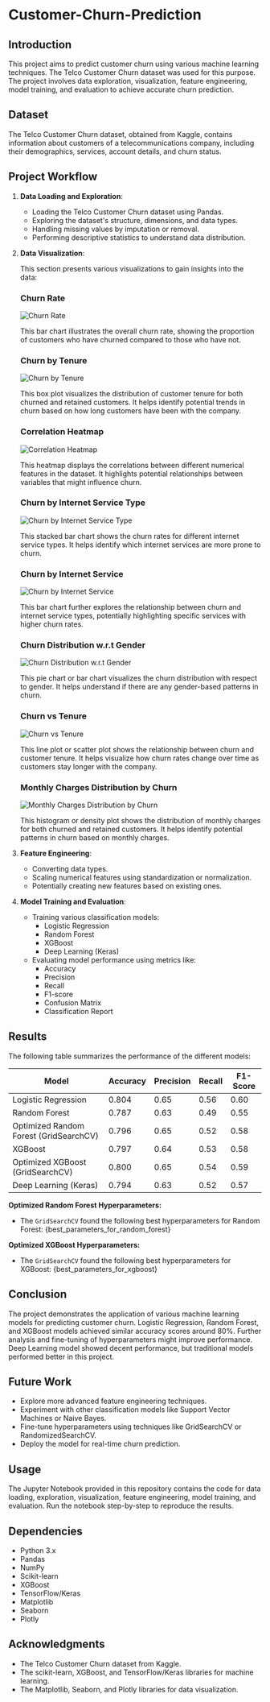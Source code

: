# Customer-Churn-Prediction

## Introduction

This project aims to predict customer churn using various machine learning techniques. The Telco Customer Churn dataset was used for this purpose. The project involves data exploration, visualization, feature engineering, model training, and evaluation to achieve accurate churn prediction.

## Dataset

The Telco Customer Churn dataset, obtained from Kaggle, contains information about customers of a telecommunications company, including their demographics, services, account details, and churn status.

## Project Workflow

1. **Data Loading and Exploration**:
   - Loading the Telco Customer Churn dataset using Pandas.
   - Exploring the dataset's structure, dimensions, and data types.
   - Handling missing values by imputation or removal.
   - Performing descriptive statistics to understand data distribution.

2. **Data Visualization**:

    This section presents various visualizations to gain insights into the data:

    ### Churn Rate

    ![Churn Rate](images/churn-rate.png)

    This bar chart illustrates the overall churn rate, showing the proportion of customers who have churned compared to those who have not.

    ### Churn by Tenure

    ![Churn by Tenure](images/box-plot-churn-by-tenure.png)

    This box plot visualizes the distribution of customer tenure for both churned and retained customers. It helps identify potential trends in churn based on how long customers have 
    been with the company.

    ### Correlation Heatmap

    ![Correlation Heatmap](images/correlation-heatmap.png)

    This heatmap displays the correlations between different numerical features in the dataset. It highlights potential relationships between variables that might influence churn.

    ### Churn by Internet Service Type

    ![Churn by Internet Service Type](images/churn-by-internet-service-type.png)

    This stacked bar chart shows the churn rates for different internet service types. It helps identify which internet services are more prone to churn.

    ### Churn by Internet Service

    ![Churn by Internet Service](images/churn-by-internet-service.png)

    This bar chart further explores the relationship between churn and internet service types, potentially highlighting specific services with higher churn rates.

    ### Churn Distribution w.r.t Gender

    ![Churn Distribution w.r.t Gender](images/churn-distribution-wrt-gender.png)

    This pie chart or bar chart visualizes the churn distribution with respect to gender. It helps understand if there are any gender-based patterns in churn.

    ### Churn vs Tenure

    ![Churn vs Tenure](images/churn-vs-tenure.png)

    This line plot or scatter plot shows the relationship between churn and customer tenure. It helps visualize how churn rates change over time as customers stay longer with the 
    company.


    ### Monthly Charges Distribution by Churn

    ![Monthly Charges Distribution by Churn](images/monthly_charges_distribution_by_churn.png)

    This histogram or density plot shows the distribution of monthly charges for both churned and retained customers. It helps identify potential patterns in churn based on monthly 
    charges.

3. **Feature Engineering**:
   - Converting data types.
   - Scaling numerical features using standardization or normalization.
   - Potentially creating new features based on existing ones.

4. **Model Training and Evaluation**:
   - Training various classification models:
     - Logistic Regression
     - Random Forest
     - XGBoost
     - Deep Learning (Keras)
   - Evaluating model performance using metrics like:
     - Accuracy
     - Precision
     - Recall
     - F1-score
     - Confusion Matrix
     - Classification Report

## Results

The following table summarizes the performance of the different models:

| Model | Accuracy | Precision | Recall | F1-Score |
|---|---|---|---|---|
| Logistic Regression | 0.804 | 0.65 | 0.56 | 0.60 |
| Random Forest | 0.787 | 0.63 | 0.49 | 0.55 |
| Optimized Random Forest (GridSearchCV) | 0.796 | 0.65 | 0.52 | 0.58 |
| XGBoost | 0.797 | 0.64 | 0.53 | 0.58 |
| Optimized XGBoost (GridSearchCV) | 0.800 | 0.65 | 0.54 | 0.59 |
| Deep Learning (Keras) | 0.794 | 0.63 | 0.52 | 0.57 |

**Optimized Random Forest Hyperparameters:**
- The `GridSearchCV` found the following best hyperparameters for Random Forest: {best_parameters_for_random_forest}

**Optimized XGBoost Hyperparameters:**
- The `GridSearchCV` found the following best hyperparameters for XGBoost: {best_parameters_for_xgboost}

## Conclusion

The project demonstrates the application of various machine learning models for predicting customer churn. Logistic Regression, Random Forest, and XGBoost models achieved similar accuracy scores around 80%. Further analysis and fine-tuning of hyperparameters might improve performance. Deep Learning model showed decent performance, but traditional models performed better in this project.

## Future Work

- Explore more advanced feature engineering techniques.
- Experiment with other classification models like Support Vector Machines or Naive Bayes.
- Fine-tune hyperparameters using techniques like GridSearchCV or RandomizedSearchCV.
- Deploy the model for real-time churn prediction.

## Usage

The Jupyter Notebook provided in this repository contains the code for data loading, exploration, visualization, feature engineering, model training, and evaluation. Run the notebook step-by-step to reproduce the results.

## Dependencies

- Python 3.x
- Pandas
- NumPy
- Scikit-learn
- XGBoost
- TensorFlow/Keras
- Matplotlib
- Seaborn
- Plotly

## Acknowledgments

- The Telco Customer Churn dataset from Kaggle.
- The scikit-learn, XGBoost, and TensorFlow/Keras libraries for machine learning.
- The Matplotlib, Seaborn, and Plotly libraries for data visualization.

